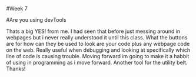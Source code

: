 #Week 7

#Are you using devTools

Thats a big YES! from me. I had seen that before just messing around in webpages but i never really understood it until this class. What the buttons are for how can they be used to look are your code plus any webpage code on the web. Really useful when debugging and looking at specifically which line of code is causing trouble. Moving forward im going to make it a habbit of using in programming as i move forward. Another tool for the utility belt. Thanks! 